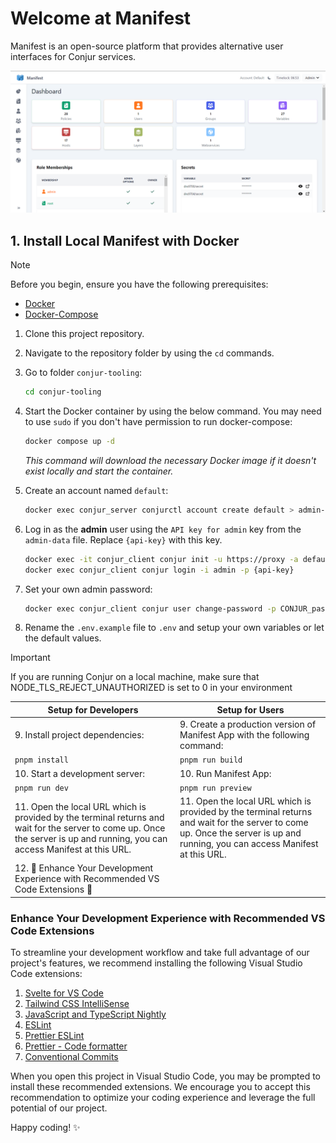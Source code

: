 # Welcome at Manifest

Manifest is an open-source platform that provides alternative user interfaces for Conjur services.

![Dashboard](static/dashboard-screenshot_2024_04_11.png)

## 1. Install Local Manifest with Docker

> [!NOTE]
> Before you begin, ensure you have the following prerequisites:
>
> - [Docker](https://docs.docker.com/get-docker/)
> - [Docker-Compose](https://docs.docker.com/compose/install/)

1. Clone this project repository.
2. Navigate to the repository folder by using the `cd` commands.
3. Go to folder `conjur-tooling`:

   ```bash
   cd conjur-tooling
   ```

4. Start the Docker container by using the below command. You may need to use `sudo` if you don't have permission to run docker-compose:

   ```bash
   docker compose up -d
   ```

   _This command will download the necessary Docker image if it doesn't exist locally and start the container._

5. Create an account named `default`:

   ```bash
   docker exec conjur_server conjurctl account create default > admin-data
   ```

6. Log in as the **admin** user using the `API key for admin` key from the `admin-data` file. Replace `{api-key}` with this key.

   ```bash
   docker exec -it conjur_client conjur init -u https://proxy -a default --self-signed
   docker exec conjur_client conjur login -i admin -p {api-key}
   ```

7. Set your own admin password:

   ```bash
   docker exec conjur_client conjur user change-password -p CONJUR_password1
   ```

8. Rename the `.env.example` file to `.env` and setup your own variables or let the default values.

> [!IMPORTANT]
> If you are running Conjur on a local machine, make sure that NODE_TLS_REJECT_UNAUTHORIZED is set to 0 in your environment

| **Setup for Developers**                                                                                                                                                     | **Setup for Users**                                                                                                                                                          |
| ---------------------------------------------------------------------------------------------------------------------------------------------------------------------------- | ---------------------------------------------------------------------------------------------------------------------------------------------------------------------------- |
| 9. Install project dependencies:                                                                                                                                             | 9. Create a production version of Manifest App with the following command:                                                                                                   |
| `pnpm install`                                                                                                                                                               | `pnpm run build `                                                                                                                                                            |
| 10. Start a development server:                                                                                                                                              | 10. Run Manifest App:                                                                                                                                                        |
| `pnpm run dev`                                                                                                                                                               | `pnpm run preview`                                                                                                                                                           |
| 11. Open the local URL which is provided by the terminal returns and wait for the server to come up. Once the server is up and running, you can access Manifest at this URL. | 11. Open the local URL which is provided by the terminal returns and wait for the server to come up. Once the server is up and running, you can access Manifest at this URL. |
| 12. 🚀 Enhance Your Development Experience with Recommended VS Code Extensions 🚀                                                                                            |                                                                                                                                                                              |

### Enhance Your Development Experience with Recommended VS Code Extensions

To streamline your development workflow and take full advantage of our project's features, we recommend installing the following Visual Studio Code extensions:

1. [Svelte for VS Code](https://marketplace.visualstudio.com/items?itemName=svelte.svelte-vscode)
2. [Tailwind CSS IntelliSense](https://marketplace.visualstudio.com/items?itemName=bradlc.vscode-tailwindcss)
3. [JavaScript and TypeScript Nightly](https://marketplace.visualstudio.com/items?itemName=ms-vscode.vscode-typescript-next)
4. [ESLint](https://marketplace.visualstudio.com/items?itemName=dbaeumer.vscode-eslint)
5. [Prettier ESLint](https://marketplace.visualstudio.com/items?itemName=rvest.vs-code-prettier-eslint)
6. [Prettier - Code formatter](https://marketplace.visualstudio.com/items?itemName=esbenp.prettier-vscode)
7. [Conventional Commits](https://marketplace.visualstudio.com/items?itemName=vivaxy.vscode-conventional-commits)

When you open this project in Visual Studio Code, you may be prompted to install these recommended extensions. We encourage you to accept this recommendation to optimize your coding experience and leverage the full potential of our project.

Happy coding! ✨
